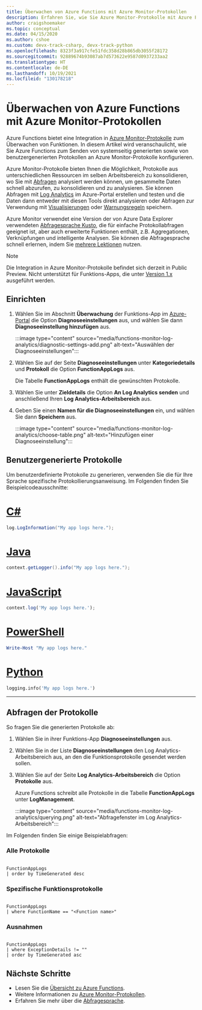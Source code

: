 ```yaml
---
title: Überwachen von Azure Functions mit Azure Monitor-Protokollen
description: Erfahren Sie, wie Sie Azure Monitor-Protokolle mit Azure Functions zum Überwachen der Funktionsausführung verwenden.
author: craigshoemaker
ms.topic: conceptual
ms.date: 04/15/2020
ms.author: cshoe
ms.custom: devx-track-csharp, devx-track-python
ms.openlocfilehash: 8323f3a917cfe51fdc358d28b865db3055f28172
ms.sourcegitcommit: 92889674b93087ab7d573622e9587d0937233aa2
ms.translationtype: HT
ms.contentlocale: de-DE
ms.lasthandoff: 10/19/2021
ms.locfileid: "130178218"
---
```

# <a name="monitoring-azure-functions-with-azure-monitor-logs"></a>Überwachen von Azure Functions mit Azure Monitor-Protokollen

Azure Functions bietet eine Integration in [Azure Monitor-Protokolle](../azure-monitor/logs/data-platform-logs.md) zum Überwachen von Funktionen. In diesem Artikel wird veranschaulicht, wie Sie Azure Functions zum Senden von systemseitig generierten sowie von benutzergenerierten Protokollen an Azure Monitor-Protokolle konfigurieren.

Azure Monitor-Protokolle bieten Ihnen die Möglichkeit, Protokolle aus unterschiedlichen Ressourcen im selben Arbeitsbereich zu konsolidieren, wo Sie mit [Abfragen](../azure-monitor/logs/log-query-overview.md) analysiert werden können, um gesammelte Daten schnell abzurufen, zu konsolidieren und zu analysieren.  Sie können Abfragen mit [Log Analytics](../azure-monitor/logs/log-query-overview.md) im Azure-Portal erstellen und testen und die Daten dann entweder mit diesen Tools direkt analysieren oder Abfragen zur Verwendung mit [Visualisierungen](../azure-monitor/best-practices-analysis.md) oder [Warnungsregeln](../azure-monitor/alerts/alerts-overview.md) speichern.

Azure Monitor verwendet eine Version der von Azure Data Explorer verwendeten [Abfragesprache Kusto](/azure/kusto/query/), die für einfache Protokollabfragen geeignet ist, aber auch erweiterte Funktionen enthält, z.B. Aggregationen, Verknüpfungen und intelligente Analysen. Sie können die Abfragesprache schnell erlernen, indem Sie [mehrere Lektionen](../azure-monitor/logs/get-started-queries.md) nutzen.

> [!NOTE]
> Die Integration in Azure Monitor-Protokolle befindet sich derzeit in Public Preview. Nicht unterstützt für Funktions-Apps, die unter [Version 1.x](functions-versions.md) ausgeführt werden.

## <a name="setting-up"></a>Einrichten

1. Wählen Sie im Abschnitt **Überwachung** der Funktions-App im [Azure-Portal](https://portal.azure.com) die Option **Diagnoseeinstellungen** aus, und wählen Sie dann **Diagnoseeinstellung hinzufügen** aus.

   :::image type="content" source="media/functions-monitor-log-analytics/diagnostic-settings-add.png" alt-text="Auswählen der Diagnoseeinstellungen":::

1. Wählen Sie auf der Seite **Diagnoseeinstellungen** unter **Kategoriedetails** und **Protokoll** die Option **FunctionAppLogs** aus.

   Die Tabelle **FunctionAppLogs** enthält die gewünschten Protokolle.

1. Wählen Sie unter **Zieldetails** die Option **An Log Analytics senden** und anschließend Ihren **Log Analytics-Arbeitsbereich** aus. 

1. Geben Sie einen **Namen für die Diagnoseeinstellungen** ein, und wählen Sie dann **Speichern** aus.

   :::image type="content" source="media/functions-monitor-log-analytics/choose-table.png" alt-text="Hinzufügen einer Diagnoseeinstellung":::

## <a name="user-generated-logs"></a>Benutzergenerierte Protokolle

Um benutzerdefinierte Protokolle zu generieren, verwenden Sie die für Ihre Sprache spezifische Protokollierungsanweisung. Im Folgenden finden Sie Beispielcodeausschnitte:


# <a name="c"></a>[C#](#tab/csharp)

```csharp
log.LogInformation("My app logs here.");
```

# <a name="java"></a>[Java](#tab/java)

```java
context.getLogger().info("My app logs here.");
```

# <a name="javascript"></a>[JavaScript](#tab/javascript)

```javascript
context.log('My app logs here.');
```

# <a name="powershell"></a>[PowerShell](#tab/powershell)

```powershell
Write-Host "My app logs here."
```

# <a name="python"></a>[Python](#tab/python)

```python
logging.info('My app logs here.')
```

---

## <a name="querying-the-logs"></a>Abfragen der Protokolle

So fragen Sie die generierten Protokolle ab:
 
1. Wählen Sie in ihrer Funktions-App **Diagnoseeinstellungen** aus. 

1. Wählen Sie in der Liste **Diagnoseeinstellungen** den Log Analytics-Arbeitsbereich aus, an den die Funktionsprotokolle gesendet werden sollen. 

1. Wählen Sie auf der Seite **Log Analytics-Arbeitsbereich** die Option **Protokolle** aus.

   Azure Functions schreibt alle Protokolle in die Tabelle **FunctionAppLogs** unter **LogManagement**. 

   :::image type="content" source="media/functions-monitor-log-analytics/querying.png" alt-text="Abfragefenster im Log Analytics-Arbeitsbereich":::

Im Folgenden finden Sie einige Beispielabfragen:

### <a name="all-logs"></a>Alle Protokolle

```

FunctionAppLogs
| order by TimeGenerated desc

```

### <a name="specific-function-logs"></a>Spezifische Funktionsprotokolle

```

FunctionAppLogs
| where FunctionName == "<Function name>" 

```

### <a name="exceptions"></a>Ausnahmen

```

FunctionAppLogs
| where ExceptionDetails != ""  
| order by TimeGenerated asc

```

## <a name="next-steps"></a>Nächste Schritte

- Lesen Sie die [Übersicht zu Azure Functions](functions-overview.md).
- Weitere Informationen zu [Azure Monitor-Protokollen](../azure-monitor/logs/data-platform-logs.md).
- Erfahren Sie mehr über die [Abfragesprache](../azure-monitor/logs/get-started-queries.md).
